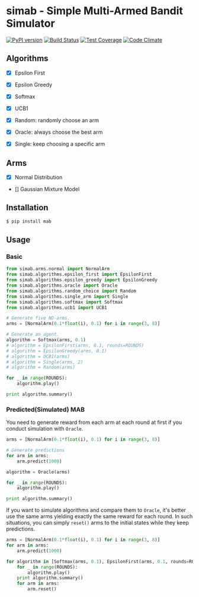 # simab - Simple Multi-Armed Bandit Simulator

[![PyPI version](https://badge.fury.io/py/simab.svg)](https://badge.fury.io/py/simab)
[![Build Status](https://travis-ci.org/AkihikoITOH/simab.svg?branch=master)](https://travis-ci.org/AkihikoITOH/simab)
[![Test Coverage](https://codeclimate.com/github/AkihikoITOH/simab/badges/coverage.svg)](https://codeclimate.com/github/AkihikoITOH/simab/coverage)
[![Code Climate](https://codeclimate.com/github/AkihikoITOH/simab/badges/gpa.svg)](https://codeclimate.com/github/AkihikoITOH/simab)

## Algorithms

- [x] Epsilon First
- [x] Epsilon Greedy
- [x] Softmax
- [x] UCB1

- [x] Random: randomly choose an arm
- [x] Oracle: always choose the best arm
- [x] Single: keep choosing a specific arm

## Arms

- [x] Normal Distribution
- [] Gaussian Mixture Model

## Installation

```python
$ pip install mab
```

## Usage

### Basic

```python
from simab.arms.normal import NormalArm
from simab.algorithms.epsilon_first import EpsilonFirst
from simab.algorithms.epsilon_greedy import EpsilonGreedy
from simab.algorithms.oracle import Oracle
from simab.algorithms.random_choice import Random
from simab.algorithms.single_arm import Single
from simab.algorithms.softmax import Softmax
from simab.algorithms.ucb1 import UCB1

# Generate five ND-arms.
arms = [NormalArm(0.1*float(i), 0.1) for i in range(3, 8)]

# Generate an agent.
algorithm = Softmax(arms, 0.1)
# algorithm = EpsilonFirst(arms, 0.1, rounds=ROUNDS)
# algorithm = EpsilonGreedy(arms, 0.1)
# algorithm = UCB1(arms)
# algorithm = Single(arms, 2)
# algorithm = Random(arms)

for _ in range(ROUNDS):
    algorithm.play()

print algorithm.summary()
```

### Predicted(Simulated) MAB

You need to generate reward from each arm at each round at first if you conduct simulation with `Oracle`.

```python
arms = [NormalArm(0.1*float(i), 0.1) for i in range(3, 8)]

# Generate predictions
for arm in arms:
    arm.predict(1000)

algorithm = Oracle(arms)

for _ in range(ROUNDS):
    algorithm.play()

print algorithm.summary()
```

If you want to simulate algorithms and compare them to `Oracle`, it's better use the same arms yielding exactly the same reward for each round. In such situations, you can simply `reset()` arms to the initial states while they keep predictions.

```python
arms = [NormalArm(0.1*float(i), 0.1) for i in range(3, 8)]
for arm in arms:
    arm.predict(1000)

for algorithm in [Softmax(arms, 0.1), EpsilonFirst(arms, 0.1, rounds=ROUNDS), EpsilonGreedy(arms, 0.1), UCB1(arms), Single(arms, 2), Random(arms)]:
    for _ in range(ROUNDS):
        algorithm.play()
    print algorithm.summary()
    for arm in arms:
        arm.reset()
```

